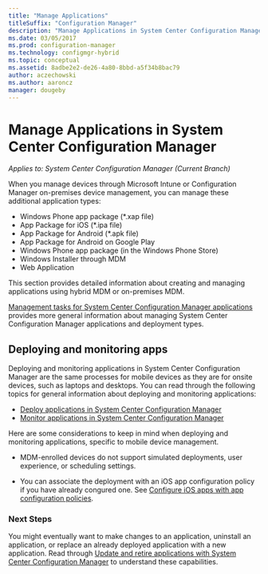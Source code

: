 ```yaml
---
title: "Manage Applications"
titleSuffix: "Configuration Manager"
description: "Manage Applications in System Center Configuration Manager."
ms.date: 03/05/2017
ms.prod: configuration-manager
ms.technology: configmgr-hybrid
ms.topic: conceptual
ms.assetid: 8adbe2e2-de26-4a80-8bbd-a5f34b8bac79
author: aczechowski
ms.author: aaroncz
manager: dougeby
---
```

# Manage Applications in System Center Configuration Manager

*Applies to: System Center Configuration Manager (Current Branch)*

When you manage devices through Microsoft Intune or Configuration Manager on-premises device management, you can manage these additional application types:
- Windows Phone app package (*.xap file)
- App Package for iOS (*.ipa file)
- App Package for Android (*.apk file)
- App Package for Android on Google Play
- Windows Phone app package (in the Windows Phone Store)
- Windows Installer through MDM
- Web Application

This section provides detailed information about creating and managing applications using hybrid MDM or on-premises MDM.

[Management tasks for System Center Configuration Manager applications](../../apps/deploy-use/management-tasks-applications.md) provides more general information about managing System Center Configuration Manager applications and deployment types.

## Deploying and monitoring apps

Deploying and monitoring applications in System Center Configuration Manager are the same processes for mobile devices as they are for onsite devices, such as laptops and desktops. You can read through the following topics for general information about deploying and monitoring applications:

- [Deploy applications in System Center Configuration Manager](../../apps/deploy-use/deploy-applications.md)
- [Monitor applications in System Center Configuration Manager](../../apps/deploy-use/monitor-applications-from-the-console.md)

Here are some considerations to keep in mind when deploying and monitoring applications, specific to mobile device management.

- MDM-enrolled devices do not support simulated deployments, user experience, or scheduling settings.

- You can associate the deployment with an iOS app configuration policy if you have already congured one. See [Configure iOS apps with app configuration policies](configure-ios-apps-with-app-configuration-policies.md).

### Next Steps

You might eventually want to make changes to an application, uninstall an application, or replace an already deployed application with a new application. Read through [Update and retire applications with System Center Configuration Manager](../../apps/deploy-use/update-and-retire-applications.md) to understand these capabilities.
